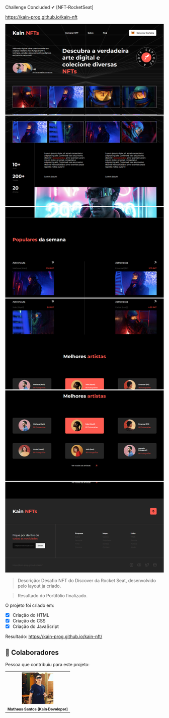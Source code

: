 Challenge Concluded ✔ [NFT-RocketSeat] <br>

https://kain-prog.github.io/kain-nft

<img src="./assets/imgs/page-1.PNG" alt="Página home(principal)" /> 
<img src="./assets/imgs/page-2.PNG" alt="Conteúdo da página" />
<img src="./assets/imgs/page-3.PNG" alt="Conteúdo da página" />
<img src="./assets/imgs/page-4.PNG" alt="Conteúdo da página" />
<img src="./assets/imgs/page-5.PNG" alt="Conteúdo da página" />
<img src="./assets/imgs/page-6.PNG" alt="Conteúdo da página" />

> Descrição:
Desafio NFT do Discover da Rocket Seat, desenvolvido pelo layout ja criado.

> Resultado do Portifólio finalizado.

O projeto foi criado em:

- [x] Criação do HTML
- [x] Criação do CSS
- [x] Criação do JavaScript

Resultado: https://kain-prog.github.io/kain-nft/

## 🤝 Colaboradores

Pessoa que contribuiu para este projeto:

<table>
  <tr>
    <td align="center">
      <a href="https://kain-prog.github.io/kain">
        <img src="./assets/imgs/kain perfil 2 branco azul.jpeg" width="100px;" alt="Foto Kain"/><br>
        <sub>
          <b>Matheus Santos [Kain Developer]</b>
        </sub>
      </a>
    </td>
   </tr>
</table>
